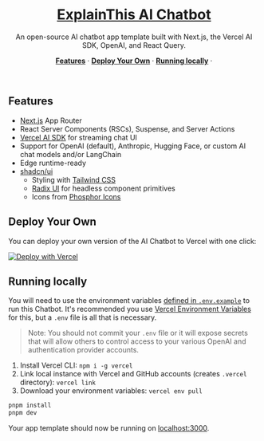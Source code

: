 <a href="https://chat.vercel.ai/">
  <h1 align="center">ExplainThis AI Chatbot</h1>
</a>

<p align="center">
  An open-source AI chatbot app template built with Next.js, the Vercel AI SDK, OpenAI, and React Query.
</p>

<p align="center">
  <a href="#features"><strong>Features</strong></a> ·
  <a href="#deploy-your-own"><strong>Deploy Your Own</strong></a> ·
  <a href="#running-locally"><strong>Running locally</strong></a> ·
</p>
<br/>

## Features

- [Next.js](https://nextjs.org) App Router
- React Server Components (RSCs), Suspense, and Server Actions
- [Vercel AI SDK](https://sdk.vercel.ai/docs) for streaming chat UI
- Support for OpenAI (default), Anthropic, Hugging Face, or custom AI chat models and/or LangChain
- Edge runtime-ready
- [shadcn/ui](https://ui.shadcn.com)
  - Styling with [Tailwind CSS](https://tailwindcss.com)
  - [Radix UI](https://radix-ui.com) for headless component primitives
  - Icons from [Phosphor Icons](https://phosphoricons.com)

## Deploy Your Own

You can deploy your own version of the AI Chatbot to Vercel with one click:

[![Deploy with Vercel](https://vercel.com/button)](https://vercel.com/new/clone?repository-url=https%3A%2F%2Fgithub.com%2Fpjwang0710%2Fai-chatbot&env=OPENAI_API_KEY,PROMPT,NEXT_PUBLIC_APP_NAME,NEXT_PUBLIC_LOGO_URL,NEXT_PUBLIC_EMPTY_SCREEN_TITLE,NEXT_PUBLIC_EMPTY_SCREEN_DESC&project-name=ai-chatbot&repository-name=my-ai-chatbot&demo-title=AI%20%E8%81%8A%E5%A4%A9%E6%A9%9F%E5%99%A8%E4%BA%BA&demo-description=AI%20%E8%81%8A%E5%A4%A9%E6%A9%9F%E5%99%A8%E4%BA%BA&NEXT_PUBLIC_APP_NAME=123456)

## Running locally

You will need to use the environment variables [defined in `.env.example`](.env.example) to run this Chatbot. It's recommended you use [Vercel Environment Variables](https://vercel.com/docs/concepts/projects/environment-variables) for this, but a `.env` file is all that is necessary.

> Note: You should not commit your `.env` file or it will expose secrets that will allow others to control access to your various OpenAI and authentication provider accounts.

1. Install Vercel CLI: `npm i -g vercel`
2. Link local instance with Vercel and GitHub accounts (creates `.vercel` directory): `vercel link`
3. Download your environment variables: `vercel env pull`

```bash
pnpm install
pnpm dev
```

Your app template should now be running on [localhost:3000](http://localhost:3000/).
